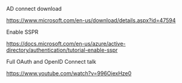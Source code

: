 AD connect download

https://www.microsoft.com/en-us/download/details.aspx?id=47594


Enable SSPR

https://docs.microsoft.com/en-us/azure/active-directory/authentication/tutorial-enable-sspr

Full OAuth and OpenID Connect talk

https://www.youtube.com/watch?v=996OiexHze0




